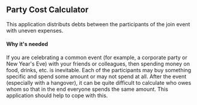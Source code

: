 <html>

<head>
    <h2>Party Cost Calculator</h2>
    This application distributs debts between the participants of the join event with uneven expenses.
</head>

<body>
    <div>
        <h4>Why it's needed</h4>
        <a>
            If you are celebrating a common event (for example, a corporate party or New Year's Eve) with your friends
            or colleagues, then spending money on food, drinks, etc. is inevitable. Each of the participants may buy
            something specific and spend some amount or may not spend at all. After the event (especially with a
            hangover), it can be quite difficult to calculate who owes whom so that in the end everyone spends the same
            amount. This application should help to cope with this.
        </a>
    </div>
 

</html>
